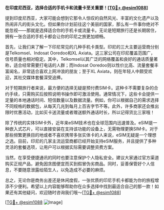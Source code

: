 **在印度尼西亚，选择合适的手机卡和流量卡至关重要！[[TG💪+ @esim1088](https://t.me/s/esim1088)]**

提到印度尼西亚，大家可能会想到它那令人惊叹的自然风光、丰富的文化遗产以及热闹非凡的街头文化。但如果你计划前往这个美丽的国家，那么有一件事你绝对不能忽视——那就是选择适合你的手机卡或流量卡。无论是短期旅行还是长期居住，拥有一张合适的手机卡都会让你的印尼之旅更加顺畅。

首先，让我们来了解一下印尼常见的几种手机卡类型。印尼的三大主要运营商分别是Telkomsel、Indosat Ooredoo和XL Axiata。这三家公司在印尼覆盖范围广，信号质量也相对稳定。其中，Telkomsel以其广泛的网络覆盖和良好的通话质量著称，适合经常需要打电话的人群；而Indosat Ooredoo则以性价比高、流量套餐丰富闻名，非常适合喜欢上网冲浪的朋友；至于XL Axiata，则在年轻人中颇受欢迎，其社交媒体套餐深受追捧。

对于短期旅行者来说，最方便的选择无疑是预付费SIM卡。这种卡不需要复杂的合约手续，只需购买后按照说明书操作即可激活使用。通常情况下，这些卡会提供一定量的本地通话时间、短信数量以及数据流量。例如，你可以根据自己的需求选择不同规格的数据包，从每天几兆到每月上百吉字节不等。此外，许多商家还会推出限时优惠活动，比如买卡送流量或者赠送额外通话时长，所以记得货比三家哦！

除了传统的实体SIM卡外，近年来eSIM技术也在全球范围内迅速普及。eSIM是一种嵌入式芯片，可以直接安装在支持该功能的设备上，无需物理更换SIM卡。对于那些频繁更换目的地或者不喜欢携带多张实体卡的人来说，eSIM无疑是一个理想之选。目前，印尼的几家主流运营商都已经开始支持eSIM服务，并且提供了多种灵活的套餐选项，让用户可以根据实际需要调整资费方案。

当然，在享受便捷通讯的同时也要注意保护个人隐私安全。建议大家通过官方渠道购买正规产品，避免因贪图便宜而买到假冒伪劣商品。同时，妥善保管好个人信息，不要随意泄露给陌生人，以免造成不必要的麻烦。

总之，无论你是商务出差还是休闲度假，一张优质的印尼手机卡都能为你的旅程增添不少便利。希望以上内容能够帮助你在众多选择中找到最适合自己的那一款！如果还有其他疑问，欢迎随时咨询我们哦～[[TG💪+ @esim1088](https://t.me/s/esim1088)]

[[TG💪+ @esim1088](https://t.me/s/esim1088) ![Image](https://i.postimg.cc/4NQfJmqS/Snipaste-2025-05-13-00-14-12.png)]